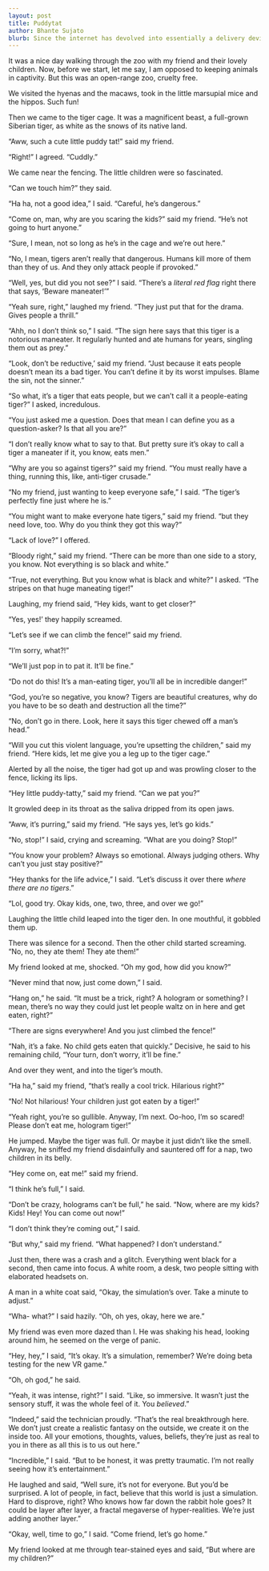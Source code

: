 ```yaml
---
layout: post
title: Puddytat
author: Bhante Sujato
blurb: Since the internet has devolved into essentially a delivery device for cute cat memes, I thought I’d add my own spin on the genre. Except it’s a tiger!
---
```


It was a nice day walking through the zoo with my friend and their lovely children. Now, before we start, let me say, I am opposed to keeping animals in captivity. But this was an open-range zoo, cruelty free.

We visited the hyenas and the macaws, took in the little marsupial mice and the hippos. Such fun!

Then we came to the tiger cage. It was a magnificent beast, a full-grown Siberian tiger, as white as the snows of its native land. 

“Aww, such a cute little puddy tat!” said my friend.

“Right!” I agreed. “Cuddly.”

We came near the fencing. The little children were so fascinated.

“Can we touch him?” they said.

“Ha ha, not a good idea,” I said. “Careful, he’s dangerous.”

“Come on, man, why are you scaring the kids?” said my friend. “He’s not going to hurt anyone.”

“Sure, I mean, not so long as he’s in the cage and we’re out here.”

“No, I mean, tigers aren’t really that dangerous. Humans kill more of them than they of us. And they only attack people if provoked.”

“Well, yes, but did you not see?” I said. “There’s a *literal red flag* right there that says, ‘Beware maneater!’”

“Yeah sure, right,” laughed my friend. “They just put that for the drama. Gives people a thrill.”

“Ahh, no I don’t think so,” I said. “The sign here says that this tiger is a notorious maneater. It regularly hunted and ate humans for years, singling them out as prey.”

“Look, don’t be reductive,’ said my friend. “Just because it eats people doesn’t mean its a bad tiger. You can’t define it by its worst impulses. Blame the sin, not the sinner.”

“So what, it’s a tiger that eats people, but we can’t call it a people-eating tiger?” I asked, incredulous.

“You just asked me a question. Does that mean I can define you as a question-asker? Is that all you are?”

“I don’t really know what to say to that. But pretty sure it’s okay to call a tiger a maneater if it, you know, eats men.”

“Why are you so against tigers?” said my friend. “You must really have a thing, running this, like, anti-tiger crusade.”

“No my friend, just wanting to keep everyone safe,” I said. “The tiger’s perfectly fine just where he is.”

“You might want to make everyone hate tigers,” said my friend. “but they need love, too. Why do you think they got this way?”

“Lack of love?” I offered.

“Bloody right,” said my friend. “There can be more than one side to a story, you know. Not everything is so black and white.”

“True, not everything. But you know what is black and white?” I asked. “The stripes on that huge maneating tiger!”

Laughing, my friend said, “Hey kids, want to get closer?” 

“Yes, yes!’ they happily screamed.

“Let’s see if we can climb the fence!” said my friend.

“I’m sorry, what?!” 

“We’ll just pop in to pat it. It’ll be fine.”

“Do not do this! It’s a man-eating tiger, you’ll all be in incredible danger!”

“God, you’re so negative, you know? Tigers are beautiful creatures, why do you have to be so death and destruction all the time?”

“No, don’t go in there. Look, here it says this tiger chewed off a man’s head.”

“Will you cut this violent language, you’re upsetting the children,” said my friend. “Here kids, let me give you a leg up to the tiger cage.”

Alerted by all the noise, the tiger had got up and was prowling closer to the fence, licking its lips.

“Hey little puddy-tatty,” said my friend. “Can we pat you?”

It growled deep in its throat as the saliva dripped from its open jaws.

“Aww, it’s purring,” said my friend. “He says yes, let’s go kids.”

“No, stop!” I said, crying and screaming. “What are you doing? Stop!”

“You know your problem? Always so emotional. Always judging others. Why can’t you just stay positive?”

“Hey thanks for the life advice,” I said. “Let’s discuss it over there *where there are no tigers*.”

“Lol, good try. Okay kids, one, two, three, and over we go!”

Laughing the little child leaped into the tiger den. In one mouthful, it gobbled them up.

There was silence for a second. Then the other child started screaming. “No, no, they ate them! They ate them!”

My friend looked at me, shocked. “Oh my god, how did you know?”

“Never mind that now, just come down,” I said.

“Hang on,” he said. “It must be a trick, right? A hologram or something? I mean, there’s no way they could just let people waltz on in here and get eaten, right?”

“There are signs everywhere! And you just climbed the fence!”

“Nah, it’s a fake. No child gets eaten that quickly.” Decisive, he said to his remaining child, “Your turn, don’t worry, it’ll be fine.”

And over they went, and into the tiger’s mouth.

“Ha ha,” said my friend, “that’s really a cool trick. Hilarious right?”

“No! Not hilarious! Your children just got eaten by a tiger!”

“Yeah right, you’re so gullible. Anyway, I’m next. Oo-hoo, I’m so scared! Please don’t eat me, hologram tiger!”

He jumped. Maybe the tiger was full. Or maybe it just didn’t like the smell. Anyway, he sniffed my friend disdainfully and sauntered off for a nap, two children in its belly.

“Hey come on, eat me!” said my friend.

“I think he’s full,” I said.

“Don’t be crazy, holograms can’t be full,” he said. “Now, where are my kids? Kids! Hey! You can come out now!”

“I don’t think they’re coming out,” I said.

“But why,” said my friend. “What happened? I don’t understand.”

Just then, there was a crash and a glitch. Everything went black for a second, then came into focus. A white room, a desk, two people sitting with elaborated headsets on.

A man in a white coat said, “Okay, the simulation’s over. Take a minute to adjust.”

“Wha- what?” I said hazily. “Oh, oh yes, okay, here we are.”

My friend was even more dazed than I. He was shaking his head, looking around him, he seemed on the verge of panic.

“Hey, hey,” I said, “It’s okay. It’s a simulation, remember? We’re doing beta testing for the new VR game.”

“Oh, oh god,” he said.

“Yeah, it was intense, right?” I said. “Like, so immersive. It wasn’t just the sensory stuff, it was the whole feel of it. You *believed*.”

“Indeed,” said the technician proudly. “That’s the real breakthrough here. We don’t just create a realistic fantasy on the outside, we create it on the inside too. All your emotions, thoughts, values, beliefs, they’re just as real to you in there as all this is to us out here.”

“Incredible,” I said. “But to be honest, it was pretty traumatic. I’m not really seeing how it’s entertainment.”

He laughed and said, “Well sure, it’s not for everyone. But you’d be surprised. A lot of people, in fact, believe that this world is just a simulation. Hard to disprove, right? Who knows how far down the rabbit hole goes? It could be layer after layer, a fractal megaverse of hyper-realities. We’re just adding another layer.”

“Okay, well, time to go,” I said. “Come friend, let’s go home.”

My friend looked at me through tear-stained eyes and said, “But where are my children?”

